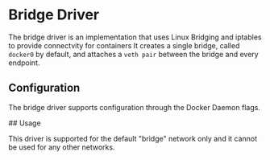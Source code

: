 Bridge Driver
=============

The bridge driver is an implementation that uses Linux Bridging and iptables to provide connectvity for containers
It creates a single bridge, called `docker0` by default, and attaches a `veth pair` between the bridge and every endpoint.

## Configuration

The bridge driver supports configuration through the Docker Daemon flags. 

## Usage

This driver is supported for the default "bridge" network only and it cannot be used for any other networks.
